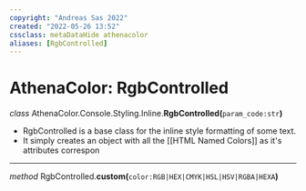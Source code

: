 ```yaml
---
copyright: "Andreas Sas 2022"
created: "2022-05-26 13:52"
cssclass: metaDataHide athenacolor
aliases: [RgbControlled]
---
```


# AthenaColor: RgbControlled
*class* AthenaColor.Console.Styling.Inline.**RgbControlled(**`param_code:str`**)**
- RgbControlled is a base class for the inline style formatting of some text.
- It simply creates an object with all the [[HTML Named Colors]] as it's attributes correspon

---
*method* RgbControlled.**custom(**`color:RGB|HEX|CMYK|HSL|HSV|RGBA|HEXA`**)**